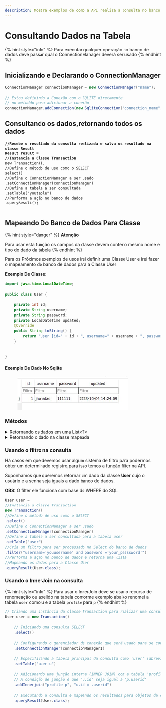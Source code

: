 ```yaml
---
description: Mostra exemplos de como a API realiza a consulta no banco de dados
---
```


# Consultando Dados na Tabela

{% hint style="info" %}
Para executar qualquer operação no banco de dados deve passar qual o ConnectionManager deverá ser usado
{% endhint %}

## Inicializando e Declarando o ConnectionManager

```java
ConnectionManager connectionManager = new ConnectionManager("name");

// Estou definindo a Conexão com o SQLITE diretamente
// no métoddo para adicionar a conexão
connectionManager.addConnection(new SqliteConnection("connection_name", "db2.db"));
```

## Consultando os dados,retornando todos os dados

<pre class="language-java"><code class="lang-java"><strong>//Recebe o resultado da consulta realizada e salva os resultado na classe Result
</strong><strong>Result result = 
</strong><strong>//Instancia a Classe Transaction
</strong>new Transaction().
//Define o método de uso como o SELECT
select()
//Define o ConnectionManager a ser usado
.setConnectionManager(connectionManager)
//Define a tabela a ser consultada
.setTable("youtable")
//Performa a ação no banco de dados
.queryResult();

</code></pre>

## Mapeando Do Banco de Dados Para Classe

{% hint style="danger" %}
**Atenção**

Para usar esta função os campos da classe devem conter o mesmo nome e tipo do dado da tabela
{% endhint %}

Para os Próximos exemplos de usos irei definir uma Classe User e irei fazer o mapeamento do banco de dados para a Classe User

**Exemplo De Classe**:

```java
import java.time.LocalDateTime;

public class User {
	
	private int id;
	private String username;
	private String password;
	private LocalDateTime updated;
	@Override
	public String toString() {
		return "User [id=" + id + ", username=" + username + ", password=" + password + ", updated=" + updated + "]";
	}
	

}

```

#### Exemplo De Dado No Sqlite

<figure><img src="../../../.gitbook/assets/banco de dados.JPG" alt=""><figcaption></figcaption></figure>

### Métodos

<details>

<summary>Retornando os dados em uma List&#x3C;T></summary>

```java
List<User> users =
//Instancia a Classe Transaction 
new Transaction()
//Define o método de uso como o SELECT
.select()
//Define o ConnectionManager a ser usado
.setConnectionManager(connectionManager)
//Define a tabela a ser consultada para a tabela user
.setTable("user")
//Performa a ação no banco de dados e retorna uma lista
//Mapeando os dados para uma List da classe User
.queryList(User.class);
```

</details>

<details>

<summary>Retornando o dado na classe mapeada</summary>

```java
User user =
//Instancia a Classe Transaction 
new Transaction()
//Define o método de uso como o SELECT
.select()
//Define o ConnectionManager a ser usado
.setConnectionManager(connectionManager)
//Define a tabela a ser consultada para a tabela user
.setTable("user")
//Performa a ação no banco de dados e retorna uma lista
//Mapeando os dados para a Classe User
.queryResult(User.class);
```

</details>



### Usando o filtro na consulta

Há casos em que devemos usar algum sistema de filtro para podermos obter um determinado registro,para isso temos a função filter na API.

Suponhamos que queremos retornar um dado da classe **User** cujo o usuário e a senha seja iguais a dado banco de dados.

**OBS:** O filter ele funciona com base do WHERE do SQL

```java
User user =
//Instancia a Classe Transaction 
new Transaction()
//Define o método de uso como o SELECT
.select()
//Define o ConnectionManager a ser usado
.setConnectionManager(connectionManager)
//Define a tabela a ser consultada para a tabela user
.setTable("user")
//Cria um filtro para ser processado no Select do banco de dados
.filter("username='youusername' and password ='your_passsword'")
//Performa a ação no banco de dados e retorna uma lista
//Mapeando os dados para a Classe User
.queryResult(User.class);
```

### Usando o InnerJoin na consulta

{% hint style="info" %}
Para usar o InnerJoin deve se usar o recurso de renomeação ou apelido na  tabela conforme exemplo abaixo renomei a tabela `user` como u e a tabela `profile` para `p`
{% endhint %}

```java
// Criando uma instância da classe Transaction para realizar uma consulta no banco de dados
User user = new Transaction()

    // Iniciando uma consulta SELECT
    .select()

    // Configurando o gerenciador de conexão que será usado para se conectar ao banco de dados
    .setConnectionManager(connectionManager1)

    // Especificando a tabela principal da consulta como 'user' (abreviada como 'u')
    .setTable("user u")

    // Adicionando uma junção interna (INNER JOIN) com a tabela 'profile' (abreviada como 'p')
    // A condição de junção é que 'u.id' seja igual a 'p.userid'
    .addInnerjoin("profile p", "u.id = .userid")

    // Executando a consulta e mapeando os resultados para objetos da classe 'User'
    .queryResult(User.class);
```

